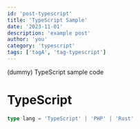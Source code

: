 ```yaml
---
id: 'post-typescript'
title: 'TypeScript Sample'
date: '2023-11-01'
description: 'example post'
author: 'you'
category: 'typescript'
tags: ['tagA', 'tag-typescript']
---
```


(dummy) TypeScript sample code

# TypeScript
```TypeScript
type lang = 'TypeScript' | 'PHP' | 'Rust'
```
